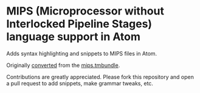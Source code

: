 # MIPS (Microprocessor without Interlocked Pipeline Stages) language support in Atom

Adds syntax highlighting and snippets to MIPS files in Atom.

Originally [converted](https://atom.io/docs/v1.3.2/hacking-atom-converting-from-textmate)
from the [mips.tmbundle](https://github.com/textmate/mips.tmbundle).

Contributions are greatly appreciated. Please fork this repository and open a
pull request to add snippets, make grammar tweaks, etc.
